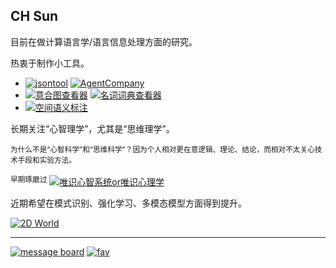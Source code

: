 
<!-- 3AD3C6 -->

<!-- https://shields.io/badges/static-badge -->

<!-- --- -->

## CH Sun

目前在做计算语言学/语言信息处理方面的研究。

热衷于制作小工具。

- [![jsontool](https://img.shields.io/badge/🪄%20%20%20%20jsontool-fff)](https://tridict.github.io/jsontool/) 
[![AgentCompany](https://img.shields.io/badge/🤖%20%20%20%20AgentCompany-fff)](https://gitforziio.github.io/agent-company/) 
- [![意合图查看器](https://img.shields.io/badge/🔍%20%20%20%20意合图查看器-fff)](https://gitforziio.github.io/parataxis-graph-viewer/)
[![名词词典查看器](https://img.shields.io/badge/🔍%20%20%20%20名词词典查看器-fff)](https://www.tridict.com/QualiaRoleDB/) 
- [![空间语义标注](https://img.shields.io/badge/🖋️%20%20%20%20空间语义标注-fff)](https://github.com/2030NLP/Sp22AnnoOL) 

<!-- https://github.com/Tridict/HowNet.js -->

长期关注“心智理学”，尤其是“思维理学”。

<sup>为什么不是“心智科学”和“思维科学”？因为个人相对更在意逻辑、理论、结论，而相对不太关心技术手段和实验方法。</sup>

<sup>早期琢磨过</sup> [![唯识心智系统or唯识心理学](https://img.shields.io/badge/🧠%20%20%20%20唯识心智系统%20or%20唯识心理学-AF6868)](https://github.com/ziionote/consciousness-only-psychology) <!-- 9A0100 -->

近期希望在模式识别、强化学习、多模态模型方面得到提升。

[![2D World](https://img.shields.io/badge/👾%20%20%20%202D%20World-A68DCC)](https://gitforziio.github.io/TwoDWorld/) 

---

[![message board](https://img.shields.io/badge/🗯%20%20%20%20MSG%20Board-41C464)](https://github.com/gitforziio/Personal-Message-Board/issues/new) 
[![fav](https://img.shields.io/badge/__-grey)](https://github.com/gitforziio/fav) 


<!--
---

- [![Crisps](https://img.shields.io/badge/🖋️%20%20%20%20Crisps标注器(半成品)-fff)](https://github.com/Tridict/Crisps) 
- [![syntree](https://img.shields.io/badge/🌲%20%20%20%20画树工具(半成品)(forked)-fff)](https://github.com/gitforziio/syntree) 
- [![SegJS](https://img.shields.io/badge/⌨️%20%20%20%20SegJS-fff)](https://github.com/gitforziio/SegJS) 
- [![Korean-Pinyin](https://img.shields.io/badge/🇰🇷%20%20%20%20Korean%20Pinyin-fff)](https://github.com/gitforziio/Korean-Pinyin) 
-->


<!-- &theme=nord -->

<!-- ![Roomcar's github stats](https://github-readme-stats-seven-gilt.vercel.app/api?username=gitforziio&show_icons=true&include_all_commits=true&count_private=false&hide_rank=true&custom_title=Roomcar) -->
<!-- 
![Top Langs](https://github-readme-stats.vercel.app/api/top-langs/?username=gitforziio&layout=compact)

[![Trea-V-sure](https://github-readme-stats.vercel.app/api/pin/?username=gitforziio&repo=Trea-V-sure)](https://github.com/gitforziio/Trea-V-sure)
[![MyNote](https://github-readme-stats.vercel.app/api/pin/?username=gitforziio&repo=MyNote)](https://github.com/gitforziio/MyNote)
[![SegJS](https://github-readme-stats.vercel.app/api/pin/?username=gitforziio&repo=SegJS)](https://github.com/gitforziio/SegJS)
[![a-Story-about-License](https://github-readme-stats.vercel.app/api/pin/?username=gitforziio&repo=a-Story-about-License)](https://github.com/gitforziio/a-Story-about-License)
[![syntax-tree-parser](https://github-readme-stats.vercel.app/api/pin/?username=gitforziio&repo=syntax-tree-parser)](https://github.com/gitforziio/syntax-tree-parser)
[![Korean-Pinyin](https://github-readme-stats.vercel.app/api/pin/?username=gitforziio&repo=Korean-Pinyin)](https://github.com/gitforziio/Korean-Pinyin)
-->

<!--
**gitforziio/gitforziio** is a ✨ _special_ ✨ repository because its `README.md` (this file) appears on your GitHub profile.

Here are some ideas to get you started:

- 🔭 I’m currently working on ...
- 🌱 I’m currently learning ...
- 👯 I’m looking to collaborate on ...
- 🤔 I’m looking for help with ...
- 💬 Ask me about ...
- 📫 How to reach me: ...
- 😄 Pronouns: ...
- ⚡ Fun fact: ...
-->
